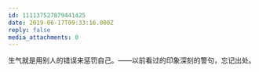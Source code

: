 ```yaml
---
id: 111137527879441425
date: 2019-06-17T09:33:16.000Z
reply: false
media_attachments: 0
---
```


生气就是用别人的错误来惩罚自己。——以前看过的印象深刻的警句，忘记出处。

